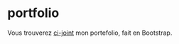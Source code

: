 # portfolio

Vous trouverez [ci-joint](https://anthonysel.github.io/portfolio/) mon portefolio, fait en Bootstrap.
